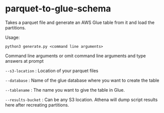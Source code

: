 # parquet-to-glue-schema
Takes a parquet file and generate an AWS Glue table from it and load the partitions.

Usage:

`python3 generate.py <command line arguments>`

Command line arguments or omit command line arguments and type answers at prompt

`--s3-location`   : Location of your parquet files

`--database`  : Name of the glue database where you want to create the table

`--tablename` : The name you want to give the table in Glue.

`--results-bucket`  : Can be any S3 location. Athena will dump script results here after recreating partitions.

